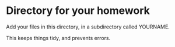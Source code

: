 # Directory for your homework
Add your files in this directory, in a subdirectory called YOURNAME.

This keeps things tidy, and prevents errors.
